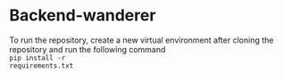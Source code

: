 # Backend-wanderer
To run the repository, create a new virtual environment after cloning the repository and run the following command <br>
<code>pip install -r requirements.txt</code>
